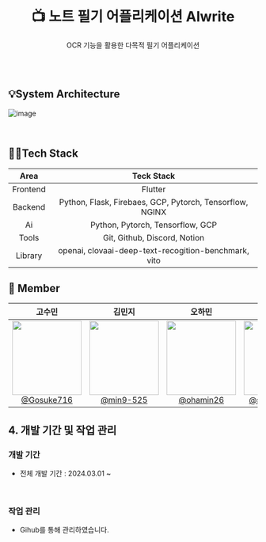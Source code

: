 
<div align = "center">
<br>
  
# 📺 노트 필기 어플리케이션 Alwrite

OCR 기능을 활용한 다목적 필기 어플리케이션<br>
<br>

</div>

<br>

## 💡System Architecture
![image](https://github.com/TUK-CE-capstone-2024-alwrite/.github/assets/113972482/dbbcf31f-bcac-4249-9e37-8c72de53f7ef)

<br>

## 👩‍💻Tech Stack
|Area|Teck Stack|
|:----:|:-------:|
|Frontend| Flutter
|Backend| Python, Flask, Firebaes, GCP, Pytorch, Tensorflow, NGINX
|Ai| Python, Pytorch, Tensorflow, GCP
|Tools| Git, Github, Discord, Notion
|Library| openai, clovaai-deep-text-recogition-benchmark, vito

## 🧞 Member
<div align="center">

| **고수민** | **김민지** | **오하민** | **황선호** |
| :------: | :------: | :------: | :------: |
| [<img width="140px" src="https://avatars.githubusercontent.com/u/80901129?v=4" height=150 width=150> <br/> @Gosuke716](https://github.com/Gosuke716) | [<img width="140px" src="https://avatars.githubusercontent.com/u/102501739?v=4" height=150 width=150> <br/> @min9-525](https://github.com/min9-525) | [<img width="140px" src="https://avatars.githubusercontent.com/u/113972482?v=4" height=150 width=150> <br/> @ohamin26](https://github.com/ohamin26) | [<img width="140px" src="https://avatars.githubusercontent.com/u/145864444?v=4" height=150 width=150> <br/> @ssssssssssun](https://github.com/ssssssssssun) |

</div>

## 4. 개발 기간 및 작업 관리

### 개발 기간

- 전체 개발 기간 : 2024.03.01 ~

<br>

### 작업 관리

- Gihub를 통해 관리하였습니다.
